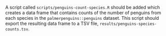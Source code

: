A script called `scripts/penguins-count-species.R` should be added which creates a data frame that contains counts of the number of penguins from each species in the `palmerpenguins::penguins` dataset.
This script should export the resulting data frame to a TSV file, `results/penguins-species-counts.tsv`.